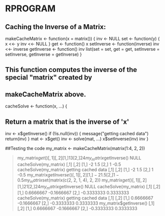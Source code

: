 # RPROGRAM

## Caching the Inverse of a Matrix:

makeCacheMatrix <- function(x = matrix()) {
  inv <- NULL
  set <- function(y) {
    x <<- y
    inv <<- NULL
  }
  get <- function() x
  setInverse <- function(inverse) inv <<- inverse
  getInverse <- function() inv
  list(set = set,
       get = get,
       setInverse = setInverse,
       getInverse = getInverse)
}


## This function computes the inverse of the special "matrix" created by 
## makeCacheMatrix above.
cacheSolve <- function(x, ...) {
  ## Return a matrix that is the inverse of 'x'
  inv <- x$getInverse()
  if (!is.null(inv)) {
    message("getting cached data")
    return(inv)
  }
  mat <- x$get()
  inv <- solve(mat, ...)
  x$setInverse(inv)
  inv
}

##Testing the code
my_matrix <- makeCacheMatrix(matrix(1:4, 2, 2))
> my_matrix$get()
[,1] [,2]
[1,]    1    3
[2,]    2    4
> my_matrix$getInverse()
NULL
> cacheSolve(my_matrix)
[,1] [,2]
[1,]   -2  1.5
[2,]    1 -0.5
> cacheSolve(my_matrix)
getting cached data
[,1] [,2]
[1,]   -2  1.5
[2,]    1 -0.5
> my_matrix$getInverse()
[,1] [,2]
[1,]   -2  1.5
[2,]    1 -0.5
> my_matrix$set(matrix(c(2, 2, 1, 4), 2, 2))
> my_matrix$get()
[,1] [,2]
[1,]    2    1
[2,]    2    4
> my_matrix$getInverse()
NULL
> cacheSolve(my_matrix)
[,1]       [,2]
[1,]  0.6666667 -0.1666667
[2,] -0.3333333  0.3333333
> cacheSolve(my_matrix)
getting cached data
[,1]       [,2]
[1,]  0.6666667 -0.1666667
[2,] -0.3333333  0.3333333
> my_matrix$getInverse()
[,1]       [,2]
[1,]  0.6666667 -0.1666667
 [2,] -0.3333333  0.3333333 

